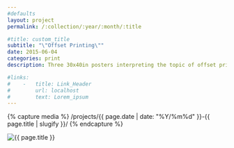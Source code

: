 ```yaml
---
#defaults
layout: project
permalink: /:collection/:year/:month/:title

#title: custom_title
subtitle: "\"Offset Printing\""
date: 2015-06-04
categories: print
description: Three 30x40in posters interpreting the topic of offset printing. Each poster in the set presents research on this media technology as its relevance to graphic design using either a denotative or connotative strategy.

#links:
#    -   title: Link_Header
#        url: localhost
#        text: Lorem_ipsum
---
```


<!-- set project media path -->
{% capture media %}
    /projects/{{ page.date | date: "%Y/%m%d" }}-{{ page.title | slugify }}/
{% endcapture %}
<!-- end -->

<!-- media -->
<img class="span8" src="{{media|strip}}file.jpg" alt="{{ page.title }}">

